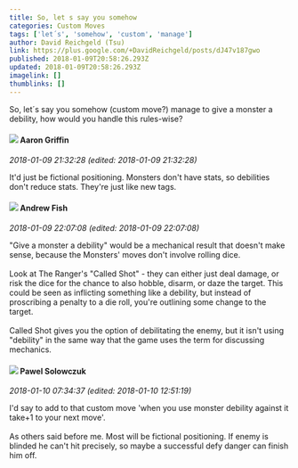```yaml
---
title: So, let s say you somehow
categories: Custom Moves
tags: ['let´s', 'somehow', 'custom', 'manage']
author: David Reichgeld (Tsu)
link: https://plus.google.com/+DavidReichgeld/posts/dJ47v187gwo
published: 2018-01-09T20:58:26.293Z
updated: 2018-01-09T20:58:26.293Z
imagelink: []
thumblinks: []
---
```


So, let´s say you somehow (custom move?) manage to give a monster a debility, how would you handle this rules-wise?
<div id='comment z123fnloaubcvlzqs04chlspozm5g1sgxjw'>
  <h4><img src='{{site.baseurl}}//images/avatars/103667855585775066713_photo.jpg'> Aaron Griffin</h4>
      <p><cite>2018-01-09 21:32:28 (edited: 2018-01-09 21:32:28)</cite></p>
        <p>It&#39;d just be fictional positioning. Monsters don&#39;t have stats, so debilities don&#39;t reduce stats. They&#39;re just like new tags.</p>
</div>
        

<div id='comment z123fnloaubcvlzqs04chlspozm5g1sgxjw'>
  <h4><img src='{{site.baseurl}}//images/avatars/109840962456887986459_photo.jpg'> Andrew Fish</h4>
      <p><cite>2018-01-09 22:07:08 (edited: 2018-01-09 22:07:08)</cite></p>
        <p>&quot;Give a monster a debility&quot; would be a mechanical result that doesn&#39;t make sense, because the Monsters&#39; moves don&#39;t involve rolling dice.<br /><br />Look at The Ranger&#39;s &quot;Called Shot&quot; - they can either just deal damage, or risk the dice for the chance to also hobble, disarm, or daze the target.  This could be seen as inflicting something like a debility, but instead of proscribing a penalty to a die roll, you&#39;re outlining some change to the target. <br /><br />Called Shot gives you the option of debilitating the enemy, but it isn&#39;t using &quot;debility&quot; in the same way that the game uses the term for discussing mechanics.</p>
</div>
        

<div id='comment z123fnloaubcvlzqs04chlspozm5g1sgxjw'>
  <h4><img src='{{site.baseurl}}//images/avatars/116331383133228917964_photo.jpg'> Pawel Solowczuk</h4>
      <p><cite>2018-01-10 07:34:37 (edited: 2018-01-10 12:51:19)</cite></p>
        <p>I&#39;d say to add to that custom move &#39;when you use monster debility against it take+1 to your next move&#39;.<br /><br />As others said before me. Most will be fictional positioning. If enemy is blinded he can&#39;t hit precisely, so maybe a successful defy danger can finish him off.</p>
</div>
        